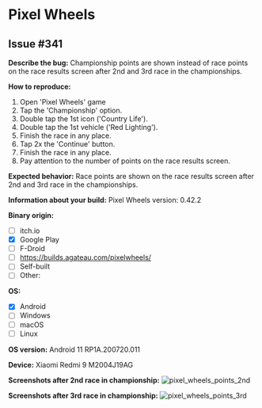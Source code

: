 # Pixel Wheels

## Issue #341

**Describe the bug:** Championship points are shown instead of race points on the race results screen after 2nd and 3rd race in the championships.

**How to reproduce:**

1. Open 'Pixel Wheels' game
2. Tap the 'Championship' option.
3. Double tap the 1st icon ('Country Life').
4. Double tap the 1st vehicle ('Red Lighting').
5. Finish the race in any place.
6. Tap 2x the 'Continue' button.
7. Finish the race in any place.
8. Pay attention to the number of points on the race results screen.

**Expected behavior:** Race points are shown on the race results screen after 2nd and 3rd race in the championships.

**Information about your build:** Pixel Wheels version: 0.42.2

**Binary origin:**

- [ ] itch.io
- [x] Google Play
- [ ] F-Droid
- [ ] https://builds.agateau.com/pixelwheels/
- [ ] Self-built
- [ ] Other:

**OS:**

- [x] Android
- [ ] Windows
- [ ] macOS
- [ ] Linux

**OS version:** Android 11 RP1A.200720.011

**Device:** Xiaomi Redmi 9 M2004J19AG

**Screenshots after 2nd race in championship:**
![pixel_wheels_points_2nd](https://user-images.githubusercontent.com/1151664/236165255-f411c14a-48f6-441b-b355-4f847eeb9649.jpg)

**Screenshots after 3rd race in championship:**
![pixel_wheels_points_3rd](https://user-images.githubusercontent.com/1151664/236165307-0865a333-1226-4cfe-aae1-08f6a592597f.jpg)
